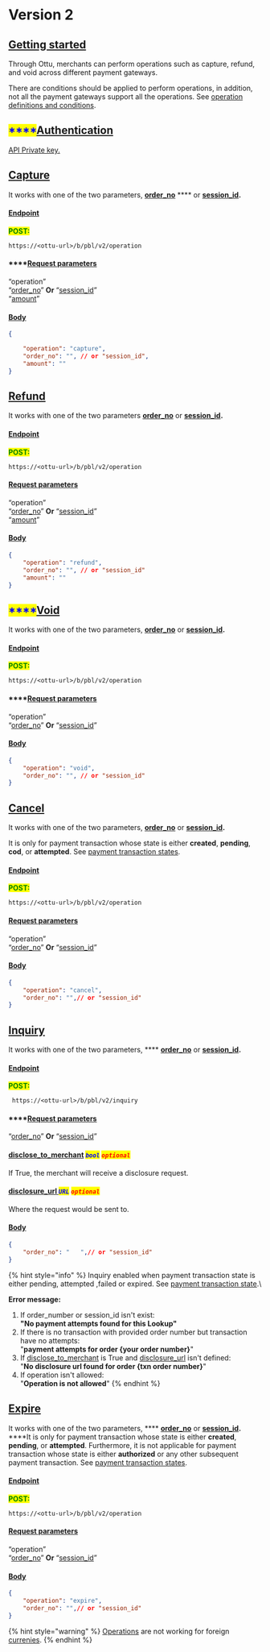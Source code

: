 # Version 2

## [Getting started](version-2.md#getting-started)

Through Ottu, merchants can perform operations such as capture, refund, and void across different payment gateways.

There are conditions should be applied to perform operations, in addition, not all the payment gateways support all the operations. See [operation definitions and conditions](../../../user-guide/payment-gateway.md#operation-definitions-and-conditions).

## <mark style="color:blue;">****</mark>[**Authentication**](version-2.md#authentication)

[API Private key.](../authentication.md#private-key)

## ****[**Capture**](version-2.md#capture)****

It works with one of the two parameters, [**order\_no**](../checkout-api.md#order\_no-string-optional) **** or [**session\_id**](../checkout-api.md#session\_id-string-read-only)**.**

#### [Endpoint](version-2.md#endpoint)

<mark style="color:green;">**POST:**</mark>

```url
https://<ottu-url>/b/pbl/v2/operation
```

#### ****[**Request parameters**](version-2.md#request-parameters-2)

“operation”\
“[order\_no](../checkout-api.md#order\_no-string-optional)” **Or** “[session\_id](../checkout-api.md#session\_id-string-read-only)” \
“[amount](../checkout-api.md#amount-string-required)”

#### [Body](version-2.md#body-4)

```json
{

    "operation": "capture",
    "order_no": "", // or "session_id",
    "amount": ""  
}
```

## ****[**Refund**](version-2.md#refund)****

It works with one of the two parameters [**order\_no**](../checkout-api.md#order\_no-string-optional) or [**session\_id**](../checkout-api.md#session\_id-string-read-only)**.**

#### [Endpoint](version-2.md#endpoint-1)

<mark style="color:green;">**POST:**</mark>

```url
https://<ottu-url>/b/pbl/v2/operation
```

#### ****[**Request parameters**](version-2.md#request-parameters-3)****

“operation” \
“[order\_no](../checkout-api.md#order\_no-string-optional)” **Or** “[session\_id](../checkout-api.md#session\_id-string-read-only)” \
“[amount](../checkout-api.md#amount-string-required)”

#### ****[**Body**](version-2.md#body-5)****

```json
{
    "operation": "refund",
    "order_no": "", // or "session_id"    
    "amount": ""
}
```

## <mark style="color:blue;">****</mark>[**Void**](version-2.md#void)

It works with one of the two parameters,  [**order\_no**](../checkout-api.md#order\_no-string-optional) or [**session\_id**](../checkout-api.md#session\_id-string-read-only)**.**

#### [Endpoint](version-2.md#endpoint-2)

<mark style="color:green;">**POST:**</mark>

```url
https://<ottu-url>/b/pbl/v2/operation
```

#### ****[**Request parameters**](version-2.md#request-parameters-4)

“operation” \
“[order\_no](../checkout-api.md#order\_no-string-optional)” **Or** “[session\_id](../checkout-api.md#session\_id-string-read-only)”

#### ****[**Body**](version-2.md#body-6)****

```json
{
    "operation": "void",
    "order_no": "", // or "session_id"
}
```

## ****[**Cancel**](version-2.md#cancel)****

It works with one of the two parameters,  [**order\_no**](../checkout-api.md#order\_no-string-optional) or [**session\_id**](../checkout-api.md#session\_id-string-read-only)**.**

It is only for payment transaction whose state is either **created**, **pending**, **cod**, or **attempted**. See [payment transaction states](../../../user-guide/payment-tracking.md#states-of-parent-payment-transaction).

#### [Endpoint](version-2.md#endpoint-3)

<mark style="color:green;">**POST:**</mark>

```url
https://<ottu-url>/b/pbl/v2/operation
```

#### ****[**Request parameters**](version-2.md#request-parameters)****

“operation” \
“[order\_no](../checkout-api.md#order\_no-string-optional)” **Or** “[session\_id](../checkout-api.md#session\_id-string-read-only)”

#### ****[**Body**](version-2.md#body-7)****

```json
{
    "operation": "cancel",
    "order_no": "",// or "session_id"	
}
```

## ****[**Inquiry**](version-2.md#inquiry)****

It works with one of the two parameters, **** [**order\_no**](../checkout-api.md#order\_no-string-optional) or [**session\_id**](../checkout-api.md#session\_id-string-read-only)**.**

#### [Endpoint](version-2.md#endpoint-4)

<mark style="color:green;">**POST:**</mark>

```url
 https://<ottu-url>/b/pbl/v2/inquiry
```

#### ****[**Request parameters**](version-2.md#request-parameters-6)

“[order\_no](../checkout-api.md#order\_no-string-optional)” **Or** “[session\_id](../checkout-api.md#session\_id-string-read-only)”

#### [disclose\_to\_merchant](version-2.md#disclose\_to\_merchant-bool-optional) _<mark style="color:blue;">`bool`</mark>_ <mark style="color:blue;"></mark><mark style="color:blue;"></mark> _<mark style="color:red;">`optional`</mark>_

If True, the merchant will receive a disclosure request.

#### [disclosure\_url  ](version-2.md#disclosure\_url-url-optional)_<mark style="color:blue;">`URL`</mark>_ <mark style="color:blue;"></mark><mark style="color:blue;"></mark> _<mark style="color:red;">`optional`</mark>_

Where the request would be sent to.

#### ****[**Body**](version-2.md#body-8)****

```json
{
    "order_no": "   ",// or "session_id"
}
```

{% hint style="info" %}
Inquiry enabled when payment transaction state is either pending, attempted ,failed or expired. See [payment transaction state](../../../user-guide/payment-tracking.md#states-of-parent-payment-transaction).\


**Error message:**

1. If order\_number or session\_id isn't exist: \
   **"No payment attempts found for this Lookup"**
2. If there is no transaction with provided order number but transaction have no attempts:\
   "**payment attempts for order {your order number}**"
3. If [disclose\_to\_merchant](version-2.md#disclose\_to\_merchant-bool-optional) is True and [disclosure\_url](version-2.md#disclosure\_url-url-optional) isn't defined: \
   "**No disclosure url found for order {txn order number}**"
4. If operation isn't allowed: \
   "**Operation is not allowed**"
{% endhint %}

## ****[**Expire**](version-2.md#expire)****

It works with one of the two parameters, **** [**order\_no**](../checkout-api.md#order\_no-string-optional) or [**session\_id**](../checkout-api.md#session\_id-string-read-only)**.**\
****It is only for payment transaction whose state is either **created**, **pending**, or **attempted**. Furthermore, it is not applicable for payment transaction whose state is either **authorized** or any other subsequent payment transaction. See [payment transaction states](../../../user-guide/payment-tracking.md#states-of-parent-payment-transaction).

#### [Endpoint](version-2.md#endpoint-5)

<mark style="color:green;">**POST:**</mark>

```url
https://<ottu-url>/b/pbl/v2/operation
```

#### ****[**Request parameters**](version-2.md#request-parameters-6)****

“operation” \
“[order\_no](../checkout-api.md#order\_no-string-optional)” **Or** “[session\_id](../checkout-api.md#session\_id-string-read-only)”

#### ****[**Body**](version-2.md#body-9)****

```json
{
    "operation": "expire",
    "order_no": "",// or "session_id"	
}
```

{% hint style="warning" %}
[Operations](./) are not working for foreign [currenies](../../../user-guide/currencies.md).&#x20;
{% endhint %}
